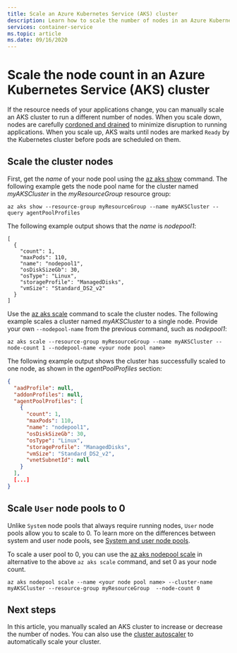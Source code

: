 ```yaml
---
title: Scale an Azure Kubernetes Service (AKS) cluster
description: Learn how to scale the number of nodes in an Azure Kubernetes Service (AKS) cluster.
services: container-service
ms.topic: article
ms.date: 09/16/2020
---
```


# Scale the node count in an Azure Kubernetes Service (AKS) cluster

If the resource needs of your applications change, you can manually scale an AKS cluster to run a different number of nodes. When you scale down, nodes are carefully [cordoned and drained][kubernetes-drain] to minimize disruption to running applications. When you scale up, AKS waits until nodes are marked `Ready` by the Kubernetes cluster before pods are scheduled on them.

## Scale the cluster nodes

First, get the *name* of your node pool using the [az aks show][az-aks-show] command. The following example gets the node pool name for the cluster named *myAKSCluster* in the *myResourceGroup* resource group:

```azurecli-interactive
az aks show --resource-group myResourceGroup --name myAKSCluster --query agentPoolProfiles
```

The following example output shows that the *name* is *nodepool1*:

```output
[
  {
    "count": 1,
    "maxPods": 110,
    "name": "nodepool1",
    "osDiskSizeGb": 30,
    "osType": "Linux",
    "storageProfile": "ManagedDisks",
    "vmSize": "Standard_DS2_v2"
  }
]
```

Use the [az aks scale][az-aks-scale] command to scale the cluster nodes. The following example scales a cluster named *myAKSCluster* to a single node. Provide your own `--nodepool-name` from the previous command, such as *nodepool1*:

```azurecli-interactive
az aks scale --resource-group myResourceGroup --name myAKSCluster --node-count 1 --nodepool-name <your node pool name>
```

The following example output shows the cluster has successfully scaled to one node, as shown in the *agentPoolProfiles* section:

```json
{
  "aadProfile": null,
  "addonProfiles": null,
  "agentPoolProfiles": [
    {
      "count": 1,
      "maxPods": 110,
      "name": "nodepool1",
      "osDiskSizeGb": 30,
      "osType": "Linux",
      "storageProfile": "ManagedDisks",
      "vmSize": "Standard_DS2_v2",
      "vnetSubnetId": null
    }
  ],
  [...]
}
```


## Scale `User` node pools to 0

Unlike `System` node pools that always require running nodes, `User` node pools allow you to scale to 0. To learn more on the differences between system and user node pools, see [System and user node pools](use-system-pools.md).

To scale a user pool to 0, you can use the [az aks nodepool scale][az-aks-nodepool-scale] in alternative to the above `az aks scale` command, and set 0 as your node count.


```azurecli-interactive
az aks nodepool scale --name <your node pool name> --cluster-name myAKSCluster --resource-group myResourceGroup  --node-count 0 
```


## Next steps

In this article, you manually scaled an AKS cluster to increase or decrease the number of nodes. You can also use the [cluster autoscaler][cluster-autoscaler] to automatically scale your cluster.

<!-- LINKS - external -->
[kubernetes-drain]: https://kubernetes.io/docs/tasks/administer-cluster/safely-drain-node/

<!-- LINKS - internal -->
[aks-tutorial]: ./tutorial-kubernetes-prepare-app.md
[az-aks-show]: /cli/azure/aks#az-aks-show
[az-aks-scale]: /cli/azure/aks#az-aks-scale
[cluster-autoscaler]: cluster-autoscaler.md
[az-aks-nodepool-scale]: /cli/azure/aks/nodepool?view=azure-cli-latest#az-aks-nodepool-scale